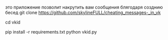 это приложение позволит накрутить вам сообщения блягодаря созднию бесед 
git clone https://github.com/skylineFULL/cheating_messages-_in_vk

cd vkid


pip install -r requirements.txt
python vkid.py


